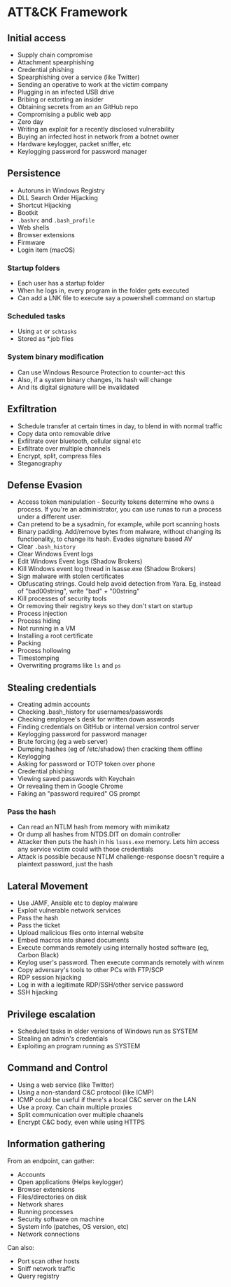 # ATT&CK Framework

## Initial access

- Supply chain compromise
- Attachment spearphishing
- Credential phishing
- Spearphishing over a service (like Twitter)
- Sending an operative to work at the victim company
- Plugging in an infected USB drive
- Bribing or extorting an insider
- Obtaining secrets from an an GitHub repo
- Compromising a public web app
- Zero day
- Writing an exploit for a recently disclosed vulnerability
- Buying an infected host in network from a botnet owner
- Hardware keylogger, packet sniffer, etc
- Keylogging password for password manager

## Persistence

- Autoruns in Windows Registry
- DLL Search Order Hijacking
- Shortcut Hijacking
- Bootkit
- `.bashrc` and `.bash_profile`
- Web shells
- Browser extensions
- Firmware
- Login item (macOS)

### Startup folders

- Each user has a startup folder
- When he logs in, every program in the folder gets executed
- Can add a LNK file to execute say a powershell command on startup

### Scheduled tasks

- Using `at` or `schtasks`
- Stored as \*.job files

### System binary modification

- Can use Windows Resource Protection to counter-act this
- Also, if a system binary changes, its hash will change
- And its digital signature will be invalidated

## Exfiltration

- Schedule transfer at certain times in day, to blend in with normal traffic
- Copy data onto removable drive
- Exfiltrate over bluetooth, cellular signal etc
- Exfiltrate over multiple channels
- Encrypt, split, compress files
- Steganography

## Defense Evasion

- Access token manipulation - Security tokens determine who owns a process. If you're an administrator, you can use runas to run a process under a different user.
- Can pretend to be a sysadmin, for example, while port scanning hosts
- Binary padding. Add/remove bytes from malware, without changing its functionality, to change its hash. Evades signature based AV
- Clear `.bash_history`
- Clear Windows Event logs
- Edit Windows Event logs (Shadow Brokers)
- Kill Windows event log thread in lsasse.exe (Shadow Brokers)
- Sign malware with stolen certificates
- Obfuscating strings. Could help avoid detection from Yara. Eg, instead of "bad00string", write "bad" + "00string"
- Kill processes of security tools
- Or removing their registry keys so they don't start on startup
- Process injection
- Process hiding
- Not running in a VM
- Installing a root certificate
- Packing
- Process hollowing
- Timestomping
- Overwriting programs like `ls` and `ps`

## Stealing credentials

- Creating admin accounts
- Checking .bash_history for usernames/passwords
- Checking employee's desk for written down asswords
- Finding credentials on GitHub or internal version control server
- Keylogging password for password manager
- Brute forcing (eg a web server)
- Dumping hashes (eg of /etc/shadow) then cracking them offline
- Keylogging
- Asking for password or TOTP token over phone
- Credential phishing
- Viewing saved passwords with Keychain
- Or revealing them in Google Chrome
- Faking an "password required" OS prompt

### Pass the hash

- Can read an NTLM hash from memory with mimikatz
- Or dump all hashes from NTDS.DIT on domain controller
- Attacker then puts the hash in his `lsass.exe` memory. Lets him access any service victim could with those credentials
- Attack is possible because NTLM challenge-response doesn't require a plaintext password, just the hash

## Lateral Movement

- Use JAMF, Ansible etc to deploy malware
- Exploit vulnerable network services
- Pass the hash
- Pass the ticket
- Upload malicious files onto internal website
- Embed macros into shared documents
- Execute commands remotely using internally hosted software (eg, Carbon Black)
- Keylog user's password. Then execute commands remotely with winrm
- Copy adversary's tools to other PCs with FTP/SCP
- RDP session hijacking
- Log in with a legitimate RDP/SSH/other service password
- SSH hijacking

## Privilege escalation

- Scheduled tasks in older versions of Windows run as SYSTEM
- Stealing an admin's credentials
- Exploiting an program running as SYSTEM

## Command and Control

- Using a web service (like Twitter)
- Using a non-standard C&C protocol (like ICMP)
- ICMP could be useful if there's a local C&C server on the LAN
- Use a proxy. Can chain multiple proxies
- Split communication over multiple chaanels
- Encrypt C&C body, even while using HTTPS

## Information gathering

From an endpoint, can gather:

- Accounts
- Open applications (Helps keylogger)
- Browser extensions
- Files/directories on disk
- Network shares
- Running processes
- Security software on machine
- System info (patches, OS version, etc)
- Network connections

Can also:

- Port scan other hosts
- Sniff network traffic
- Query registry

